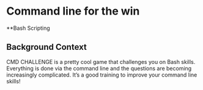 # Command line for the win

**Bash Scripting

## Background Context
CMD CHALLENGE is a pretty cool game that challenges you on Bash skills. Everything is done via the command line and the questions are becoming increasingly complicated. It’s a good training to improve your command line skills!

